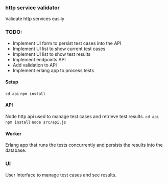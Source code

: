 ### http service validator

Validate http services easily

### TODO:
* Implement UI form to persist test cases into the API
* Implement UI list to show current test cases
* Implement UI list to show test results 
* Implement endpoints API
* Add validation to API
* Implement erlang app to process tests

#### Setup
`cd api`
`npm install`

#### API

Node http api used to manage test cases and retrieve test results.
`cd api`
`npm install`
`node src/api.js`

#### Worker

Erlang app that runs the tests concurrently and persists the results into the database.

### UI

User Interface to manage test cases and see results.